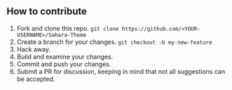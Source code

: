## How to contribute

1. Fork and clone this repo. `git clone https://github.com/<YOUR-USERNAME>/Sahara-Theme`
2. Create a branch for your changes. `git checkout -b my-new-feature`
3. Hack away.
4. Build and examine your changes.
5. Commit and push your changes.
6. Submit a PR for discussion, keeping in mind that not all suggestions can be accepted. 
